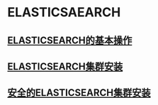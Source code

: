 # ELASTICSAEARCH

## [ELASTICSEARCH的基本操作](./ELASTICSEARCH_BASIC_OPERATION.MD)


## [ELASTICSEARCH集群安装](./ELASTICSEARCH_INSTALL.MD)


## [安全的ELASTICSEARCH集群安装](./ELASTICSEARCH_CLUSTER_SECURITY_INSTALL.MD)



